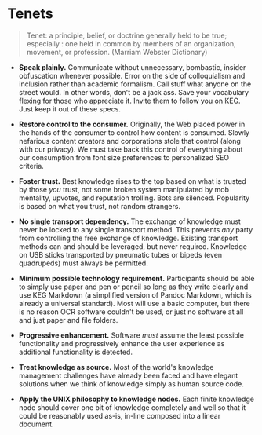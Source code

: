 # Tenets

> Tenet: a principle, belief, or doctrine generally held to be true; especially : one held in common by members of an organization, movement, or profession. (Marriam Webster Dictionary)

* **Speak plainly.** Communicate without unnecessary, bombastic, insider
  obfuscation whenever possible. Error on the side of colloquialism and
  inclusion rather than academic formalism. Call stuff what anyone on
  the street would. In other words, don't be a jack ass. Save your
  vocabulary flexing for those who appreciate it. Invite them to follow
  you on KEG. Just keep it out of these specs.

* **Restore control to the consumer.** Originally, the Web placed power
  in the hands of the consumer to control how content is consumed.
  Slowly nefarious content creators and corporations stole that control
  (along with our privacy). We must take back this control of everything
  about our consumption from font size preferences to personalized SEO
  criteria.

* **Foster trust.** Best knowledge rises to the top based on what is
  trusted by those *you* trust, not some broken system manipulated by
  mob mentality, upvotes, and reputation trolling. Bots are silenced.
  Popularity is based on what you trust, not random strangers. 

* **No single transport dependency.** The exchange of knowledge must never
  be locked to any single transport method. This prevents *any* party
  from controlling the free exchange of knowledge. Existing transport
  methods can and should be leveraged, but never required. Knowledge on
  USB sticks transported by pneumatic tubes or bipeds (even quadrupeds)
  must always be permitted.

* **Minimum possible technology requirement.** Participants should be
  able to simply use paper and pen or pencil so long as they write
  clearly and use KEG Markdown (a simplified version of Pandoc Markdown,
  which is already a universal standard). Most will use a basic
  computer, but there is no reason OCR software couldn't be used, or
  just no software at all and just paper and file folders.

* **Progressive enhancement.** Software *must* assume the least possible
  functionality and progressively enhance the user experience as
  additional functionality is detected.

* **Treat knowledge as source.** Most of the world's knowledge management
  challenges have already been faced and have elegant solutions when we
  think of knowledge simply as human source code.

* **Apply the UNIX philosophy to knowledge nodes.** Each finite
  knowledge node should cover one bit of knowledge completely and well
  so that it could be reasonably used as-is, in-line composed into a
  linear document.

